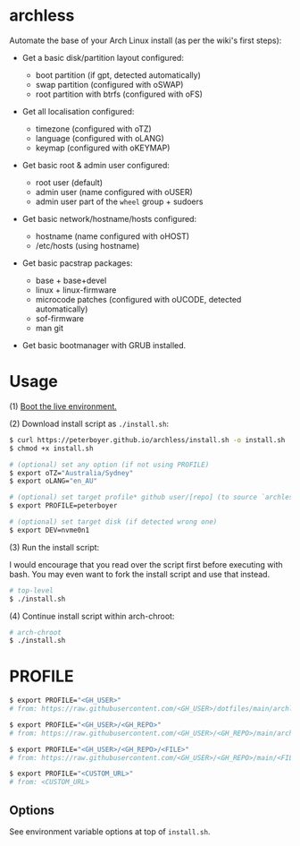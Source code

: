# archless

Automate the base of your Arch Linux install (as per the wiki's first steps):

- Get a basic disk/partition layout configured:
  - boot partition (if gpt, detected automatically)
  - swap partition (configured with oSWAP)
  - root partition with btrfs (configured with oFS)

- Get all localisation configured:
  - timezone (configured with oTZ)
  - language (configured with oLANG)
  - keymap (configured with oKEYMAP)

- Get basic root & admin user configured:
  - root user (default)
  - admin user (name configured with oUSER)
  - admin user part of the `wheel` group + sudoers

- Get basic network/hostname/hosts configured:
  - hostname (name configured with oHOST)
  - /etc/hosts (using hostname)

- Get basic pacstrap packages:
  - base + base+devel
  - linux + linux-firmware
  - microcode patches (configured with oUCODE, detected automatically)
  - sof-firmware
  - man git

- Get basic bootmanager with GRUB installed.

# Usage

(1) [Boot the live environment.](https://wiki.archlinux.org/title/Installation_guide#Boot_the_live_environment)

(2) Download install script as `./install.sh`:

```bash
$ curl https://peterboyer.github.io/archless/install.sh -o install.sh
$ chmod +x install.sh

# (optional) set any option (if not using PROFILE)
$ export oTZ="Australia/Sydney"
$ export oLANG="en_AU"

# (optional) set target profile* github user/[repo] (to source `archless` file from)
$ export PROFILE=peterboyer

# (optional) set target disk (if detected wrong one)
$ export DEV=nvme0n1
```

(3) Run the install script:

I would encourage that you read over the script first before executing with
bash. You may even want to fork the install script and use that instead.

```bash
# top-level
$ ./install.sh
```

(4) Continue install script within arch-chroot:

```bash
# arch-chroot
$ ./install.sh
```

# PROFILE

```bash
$ export PROFILE="<GH_USER>"
# from: https://raw.githubusercontent.com/<GH_USER>/dotfiles/main/archlessrc

$ export PROFILE="<GH_USER>/<GH_REPO>"
# from: https://raw.githubusercontent.com/<GH_USER>/<GH_REPO>/main/archlessrc

$ export PROFILE="<GH_USER>/<GH_REPO>/<FILE>"
# from: https://raw.githubusercontent.com/<GH_USER>/<GH_REPO>/main/<FILE>

$ export PROFILE="<CUSTOM_URL>"
# from: <CUSTOM_URL>
```

## Options

See environment variable options at top of `install.sh`.
